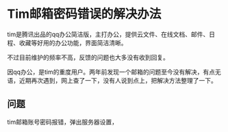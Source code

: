 # Tim邮箱密码错误的解决办法


<!--more-->

tim是腾讯出品的qq办公简洁版，主打办公，提供云文件、在线文档、邮件、日程、收藏等好用的办公功能，界面简洁清晰。

不过目前维护的频率不高，反馈的问题也大多没有收到回复。

因qq办公，是tim的重度用户。两年前发现一个邮箱的问题至今没有解决，有点无语，近期再次遇到，网上查了一下，没有人说到点上，把解决方法整理了一下。

## 问题

tim邮箱账号密码报错，弹出服务器设置，


